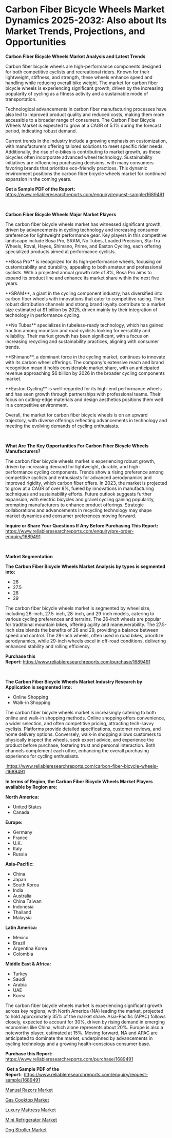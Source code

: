 <p><h1>Carbon Fiber Bicycle Wheels Market Dynamics 2025-2032: Also about Its Market Trends, Projections, and Opportunities</h1></p><p><strong>Carbon Fiber Bicycle Wheels Market Analysis and Latest Trends</strong></p>
<p><p>Carbon fiber bicycle wheels are high-performance components designed for both competitive cyclists and recreational riders. Known for their lightweight, stiffness, and strength, these wheels enhance speed and handling while reducing overall bike weight. The market for carbon fiber bicycle wheels is experiencing significant growth, driven by the increasing popularity of cycling as a fitness activity and a sustainable mode of transportation. </p><p>Technological advancements in carbon fiber manufacturing processes have also led to improved product quality and reduced costs, making them more accessible to a broader range of consumers. The Carbon Fiber Bicycle Wheels Market is expected to grow at a CAGR of 5.1% during the forecast period, indicating robust demand. </p><p>Current trends in the industry include a growing emphasis on customization, with manufacturers offering tailored solutions to meet specific rider needs. Additionally, the rise of e-bikes is contributing to market growth, as these bicycles often incorporate advanced wheel technology. Sustainability initiatives are influencing purchasing decisions, with many consumers favoring brands that prioritize eco-friendly practices. This dynamic environment positions the carbon fiber bicycle wheels market for continued expansion in the coming years.</p></p>
<p><strong>Get a Sample PDF of the Report:&nbsp;</strong> <a href="https://www.reliableresearchreports.com/enquiry/request-sample/1689491?utm_campaign=13&utm_medium=2&utm_source=Github&utm_content=ia&utm_term=07022025&utm_id=carbon-fiber-bicycle-wheels">https://www.reliableresearchreports.com/enquiry/request-sample/1689491</a></p>
<p>&nbsp;</p>
<p><strong>Carbon Fiber Bicycle Wheels Major Market Players</strong></p>
<p><p>The carbon fiber bicycle wheels market has witnessed significant growth, driven by advancements in cycling technology and increasing consumer preference for lightweight performance gear. Key players in this competitive landscape include Bosa Pro, SRAM, No Tubes, Loaded Precision, Sta-Tru Wheels, Roval, Hayes, Shimano, Prime, and Easton Cycling, each offering specialized products aimed at performance cyclists.</p><p>**Bosa Pro** is recognized for its high-performance wheels, focusing on customizability and durability, appealing to both amateur and professional cyclists. With a projected annual growth rate of 8%, Bosa Pro aims to expand its product line and enhance its market share within the next five years.</p><p>**SRAM**, a giant in the cycling component industry, has diversified into carbon fiber wheels with innovations that cater to competitive racing. Their robust distribution channels and strong brand loyalty contribute to a market size estimated at $1 billion by 2025, driven mainly by their integration of technology in performance cycling.</p><p>**No Tubes** specializes in tubeless-ready technology, which has gained traction among mountain and road cyclists looking for versatility and reliability. Their market growth has been significant, with a focus on increasing recycling and sustainability practices, aligning with consumer trends.</p><p>**Shimano**, a dominant force in the cycling market, continues to innovate with its carbon wheel offerings. The company's extensive reach and brand recognition mean it holds considerable market share, with an anticipated revenue approaching $6 billion by 2026 in the broader cycling components market.</p><p>**Easton Cycling** is well-regarded for its high-end performance wheels and has seen growth through partnerships with professional teams. Their focus on cutting-edge materials and design aesthetics positions them well in a competitive environment.</p><p>Overall, the market for carbon fiber bicycle wheels is on an upward trajectory, with diverse offerings reflecting advancements in technology and meeting the evolving demands of cycling enthusiasts.</p></p>
<p>&nbsp;</p>
<p><strong>What Are The Key Opportunities For Carbon Fiber Bicycle Wheels Manufacturers?</strong></p>
<p><p>The carbon fiber bicycle wheels market is experiencing robust growth, driven by increasing demand for lightweight, durable, and high-performance cycling components. Trends show a rising preference among competitive cyclists and enthusiasts for advanced aerodynamics and improved rigidity, which carbon fiber offers. In 2023, the market is projected to grow at a CAGR of over 8%, fueled by innovations in manufacturing techniques and sustainability efforts. Future outlook suggests further expansion, with electric bicycles and gravel cycling gaining popularity, prompting manufacturers to enhance product offerings. Strategic collaborations and advancements in recycling technology may shape market dynamics and consumer preferences moving forward.</p></p>
<p><strong>Inquire or Share Your Questions If Any Before Purchasing This Report:</strong> <a href="https://www.reliableresearchreports.com/enquiry/pre-order-enquiry/1689491?utm_campaign=13&utm_medium=2&utm_source=Github&utm_content=ia&utm_term=07022025&utm_id=carbon-fiber-bicycle-wheels">https://www.reliableresearchreports.com/enquiry/pre-order-enquiry/1689491</a></p>
<p>&nbsp;</p>
<p><strong>Market Segmentation</strong></p>
<p><strong>The Carbon Fiber Bicycle Wheels Market Analysis by types is segmented into:</strong></p>
<p><ul><li>26</li><li>27.5</li><li>28</li><li>29</li></ul></p>
<p><p>The carbon fiber bicycle wheels market is segmented by wheel size, including 26-inch, 27.5-inch, 28-inch, and 29-inch models, catering to various cycling preferences and terrains. The 26-inch wheels are popular for traditional mountain bikes, offering agility and maneuverability. The 27.5-inch size blends the benefits of 26 and 29, providing a balance between speed and control. The 28-inch wheels, often used in road bikes, prioritize aerodynamics, while 29-inch wheels excel in off-road conditions, delivering enhanced stability and rolling efficiency.</p></p>
<p><strong>Purchase this Report:&nbsp;</strong><a href="https://www.reliableresearchreports.com/purchase/1689491?utm_campaign=13&utm_medium=2&utm_source=Github&utm_content=ia&utm_term=07022025&utm_id=carbon-fiber-bicycle-wheels">https://www.reliableresearchreports.com/purchase/1689491</a></p>
<p>&nbsp;</p>
<p><strong>The Carbon Fiber Bicycle Wheels Market Industry Research by Application is segmented into:</strong></p>
<p><ul><li>Online Shopping</li><li>Walk-in Shopping</li></ul></p>
<p><p>The carbon fiber bicycle wheels market is increasingly catering to both online and walk-in shopping methods. Online shopping offers convenience, a wider selection, and often competitive pricing, attracting tech-savvy cyclists. Platforms provide detailed specifications, customer reviews, and home delivery options. Conversely, walk-in shopping allows customers to physically inspect the wheels, seek expert advice, and experience the product before purchase, fostering trust and personal interaction. Both channels complement each other, enhancing the overall purchasing experience for cycling enthusiasts.</p></p>
<p><a href="https://www.reliableresearchreports.com/carbon-fiber-bicycle-wheels-r1689491?utm_campaign=13&utm_medium=2&utm_source=Github&utm_content=ia&utm_term=07022025&utm_id=carbon-fiber-bicycle-wheels">&nbsp;https://www.reliableresearchreports.com/carbon-fiber-bicycle-wheels-r1689491</a></p>
<p><strong>In terms of Region, the Carbon Fiber Bicycle Wheels Market Players available by Region are:</strong></p>
<p>
    <p> <strong> North America: </strong>
        <ul>
            <li>United States</li>
            <li>Canada</li>
        </ul>
        </p> 
    <p> <strong> Europe: </strong>
        <ul>
            <li>Germany</li>
            <li>France</li>
            <li>U.K.</li>
            <li>Italy</li>
            <li>Russia</li>
        </ul>
        </p> 
    <p> <strong> Asia-Pacific: </strong>
        <ul>
            <li>China</li>
            <li>Japan</li>
            <li>South Korea</li>
            <li>India</li>
            <li>Australia</li>
            <li>China Taiwan</li>
            <li>Indonesia</li>
            <li>Thailand</li>
            <li>Malaysia</li>
        </ul>
        </p> 
    <p> <strong> Latin America: </strong>
        <ul>
            <li>Mexico</li>
            <li>Brazil</li>
            <li>Argentina Korea</li>
            <li>Colombia</li>
        </ul>
        </p> 
    <p> <strong> Middle East & Africa: </strong>
        <ul>
            <li>Turkey</li>
            <li>Saudi</li>
            <li>Arabia</li>
            <li>UAE</li>
            <li>Korea</li>
        </ul>
    </p>
    </p>
<p><p>The carbon fiber bicycle wheels market is experiencing significant growth across key regions, with North America (NA) leading the market, projected to hold approximately 35% of the market share. Asia-Pacific (APAC) follows closely, expected to account for 30%, driven by rising demand in emerging economies like China, which alone represents about 20%. Europe is also a noteworthy player, estimated at 15%. Moving forward, NA and APAC are anticipated to dominate the market, underpinned by advancements in cycling technology and a growing health-conscious consumer base.</p></p>
<p><strong>Purchase this Report: </strong><a href="https://www.reliableresearchreports.com/purchase/1689491?utm_campaign=13&utm_medium=2&utm_source=Github&utm_content=ia&utm_term=07022025&utm_id=carbon-fiber-bicycle-wheels">https://www.reliableresearchreports.com/purchase/1689491</a></p>
<p>&nbsp;<strong>Get a Sample PDF of the Report:&nbsp;&nbsp;</strong><a href="https://www.reliableresearchreports.com/enquiry/request-sample/1689491?utm_campaign=13&utm_medium=2&utm_source=Github&utm_content=ia&utm_term=07022025&utm_id=carbon-fiber-bicycle-wheels">https://www.reliableresearchreports.com/enquiry/request-sample/1689491</a></p>
<p><strong></strong></p>
<p><p><a href="https://github.com/njockebogris/Market-Research-Report-List-1/blob/main/manual-razors-market.md?utm_campaign=13&utm_medium=2&utm_source=Github&utm_content=ia&utm_term=07022025&utm_id=carbon-fiber-bicycle-wheels">Manual Razors Market</a></p><p><a href="https://github.com/raffadongraffadong/Market-Research-Report-List-1/blob/main/gas-cooktop-market.md?utm_campaign=13&utm_medium=2&utm_source=Github&utm_content=ia&utm_term=07022025&utm_id=carbon-fiber-bicycle-wheels">Gas Cooktop Market</a></p><p><a href="https://github.com/peddicehle/Market-Research-Report-List-1/blob/main/luxury-mattress-market.md?utm_campaign=13&utm_medium=2&utm_source=Github&utm_content=ia&utm_term=07022025&utm_id=carbon-fiber-bicycle-wheels">Luxury Mattress Market</a></p><p><a href="https://github.com/abantolemox08/Market-Research-Report-List-1/blob/main/mini-refrigerator-market.md?utm_campaign=13&utm_medium=2&utm_source=Github&utm_content=ia&utm_term=07022025&utm_id=carbon-fiber-bicycle-wheels">Mini Refrigerator Market</a></p><p><a href="https://github.com/ahmalaloanne/Market-Research-Report-List-1/blob/main/dog-stroller-market.md?utm_campaign=13&utm_medium=2&utm_source=Github&utm_content=ia&utm_term=07022025&utm_id=carbon-fiber-bicycle-wheels">Dog Stroller Market</a></p></p>